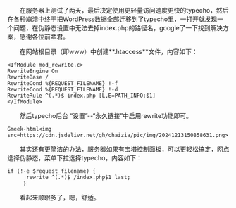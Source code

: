 &emsp;&emsp;在服务器上测试了两天，最后决定使用更轻量访问速度更快的typecho，然后在各种崩溃中终于把WordPress数据全部迁移到了typecho里，一打开就发现一个问题，在伪静态设置中无法去掉index.php的路径名，google了一下找到解决方案，感谢各位前辈君。

&emsp;&emsp;在网站根目录（即www）中创建**.htaccess**文件，内容如下：
```
<IfModule mod_rewrite.c>
RewriteEngine On
RewriteBase /
RewriteCond %{REQUEST_FILENAME} !-f
RewriteCond %{REQUEST_FILENAME} !-d
RewriteRule ^(.*)$ index.php [L,E=PATH_INFO:$1]
</IfModule>
```
&emsp;&emsp;然后typecho后台 “设置”--“永久链接”中启用rewrite功能即可。

`Gmeek-html<img src=https://cdn.jsdelivr.net/gh/chaizia/pic/img/20241213150858631.png>`

&emsp;&emsp;其实还有更简洁的办法，服务器如果有宝塔控制面板，可以更轻松搞定，网点选择伪静态，菜单下拉选择typecho，内容如下：

```
if (!-e $request_filename) {
      rewrite ^(.*)$ /index.php$1 last;
     }
```

&emsp;&emsp;看起来顺眼多了，嗯，舒适。

<!-- ##{"timestamp":1607999136}## -->